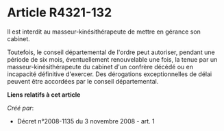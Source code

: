 # Article R4321-132

Il est interdit au masseur-kinésithérapeute de mettre en gérance son cabinet. 

Toutefois, le conseil départemental de l'ordre peut autoriser, pendant une période de six mois, éventuellement renouvelable
une fois, la tenue par un masseur-kinésithérapeute du cabinet d'un confrère décédé ou en incapacité définitive d'exercer. Des
dérogations exceptionnelles de délai peuvent être accordées par le conseil départemental.

**Liens relatifs à cet article**

_Créé par_:

  - Décret n°2008-1135 du 3 novembre 2008 - art. 1
